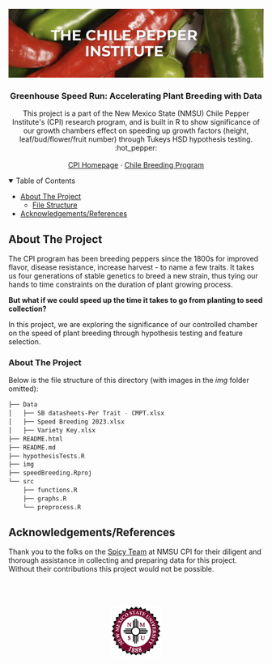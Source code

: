 <!-- PROJECT LOGO AND INTRO SECTION -->
<br />
<div align="center">
  <a href="https://github.com/lilynorthcutt/speedBreeding">
    <img src="img/readme/cpi_img.png" alt="Logo" >
  </a>

  <h3 align="center">Greenhouse Speed Run: Accelerating Plant Breeding with Data</h3>

  <p align="center">
    This project is a part of the New Mexico State (NMSU) Chile Pepper Institute's (CPI) research program, and is built in R to show significance of our growth chambers effect on speeding up growth factors (height, leaf/bud/flower/fruit number) through Tukeys HSD hypothesis testing.
    <br />
    :hot_pepper:
    <br />
    <br />
    <a href="https://cpi.nmsu.edu">CPI Homepage</a> 
    ·
    <a href="https://chilebreeding.nmsu.edu/index.html">Chile Breeding Program</a>
  </p>
  
</div>


<details open>
<summary>Table of Contents</summary>

- [About The Project](#about-the-project)
   * [File Structure](#file-structure)
- [Acknowledgements/References](#acknowledgementsreferences)
</details>


<!-- About The Project -->
## About The Project 
The CPI program has been breeding peppers since the 1800s for improved flavor, disease resistance, increase harvest - to name a few traits. It takes us four generations of stable genetics to breed a new strain, thus tying our hands to time constraints on the duration of plant growing process. 

__But what if we could speed up the time it takes to go from planting to seed collection?__

In this project, we are exploring the significance of our controlled chamber on the speed of plant breeding through hypothesis testing and feature selection.

<!-- File Structure -->
### About The Project 
Below is the file structure of this directory (with images in the _img_ folder omitted):

```bash
├── Data
│   ├── SB datasheets-Per Trait - CMPT.xlsx
│   ├── Speed Breeding 2023.xlsx
│   ├── Variety Key.xlsx
├── README.html
├── README.md
├── hypothesisTests.R
├── img
├── speedBreeding.Rproj
└── src
    ├── functions.R
    ├── graphs.R
    └── preprocess.R
```


## Acknowledgements/References
Thank you to the folks on the <a href="https://chilebreeding.nmsu.edu/team.html">Spicy Team</a> at NMSU CPI for their diligent and thorough assistance in
collecting and preparing data for this project. Without their contributions this project would not be possible.

<div align="center">
  </br>
  </br>
  </br>
  <a href="https://github.com/lilynorthcutt/speedBreeding">
    <img src="img/readme/nmsu_seal.png" alt="Logo" width = 100 height = 100>
  </a>
</div>

